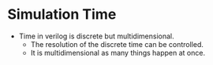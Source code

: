 # Simulation Time
* Time in verilog is discrete but multidimensional.
	* The resolution of the discrete time can be controlled.
	* It is multidimensional as many things happen at once.
